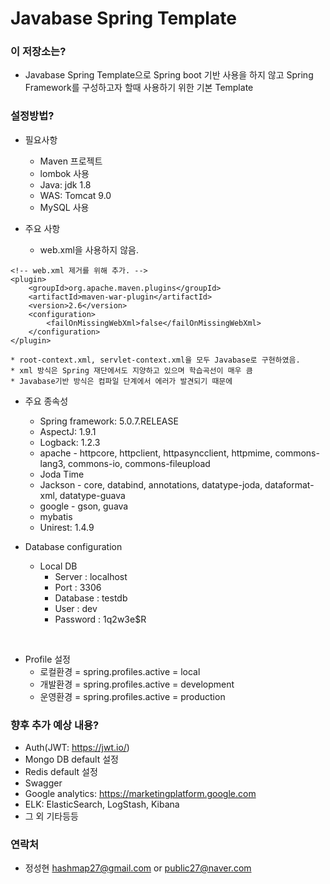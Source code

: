 # Javabase Spring Template #


### 이 저장소는? ###

* Javabase Spring Template으로 Spring boot 기반 사용을 하지 않고 Spring Framework를 구성하고자 할때 사용하기 위한 기본 Template


### 설정방법? ###

* 필요사항
    * Maven 프로젝트
    * lombok 사용
    * Java: jdk 1.8
    * WAS: Tomcat 9.0
    * MySQL 사용

* 주요 사항
    * web.xml을 사용하지 않음.
```
<!-- web.xml 제거를 위해 추가. -->
<plugin>
    <groupId>org.apache.maven.plugins</groupId>
    <artifactId>maven-war-plugin</artifactId>
    <version>2.6</version>
    <configuration>
        <failOnMissingWebXml>false</failOnMissingWebXml>
    </configuration>
</plugin>
```
    * root-context.xml, servlet-context.xml을 모두 Javabase로 구현하였음.
    * xml 방식은 Spring 재단에서도 지양하고 있으며 학습곡선이 매우 큼
    * Javabase기반 방식은 컴파일 단계에서 에러가 발견되기 때문에

* 주요 종속성
    * Spring framework: 5.0.7.RELEASE
    * AspectJ: 1.9.1
    * Logback: 1.2.3
    * apache - httpcore, httpclient, httpasyncclient, httpmime, commons-lang3, commons-io, commons-fileupload
    * Joda Time
    * Jackson - core, databind, annotations, datatype-joda, dataformat-xml, datatype-guava
    * google - gson, guava
    * mybatis
    * Unirest: 1.4.9

* Database configuration
    * Local DB
        * Server : localhost
        * Port : 3306
        * Database : testdb
        * User : dev
        * Password : 1q2w3e$R

<br />

* Profile 설정
    * 로컬환경 = spring.profiles.active = local
    * 개발환경 = spring.profiles.active = development
    * 운영환경 = spring.profiles.active = production

### 향후 추가 예상 내용? ###
* Auth(JWT: https://jwt.io/)
* Mongo DB default 설정
* Redis default 설정
* Swagger
* Google analytics: https://marketingplatform.google.com
* ELK: ElasticSearch, LogStash, Kibana
* 그 외 기타등등

### 연락처 ###

* 정성현 <hashmap27@gmail.com> or <public27@naver.com>
